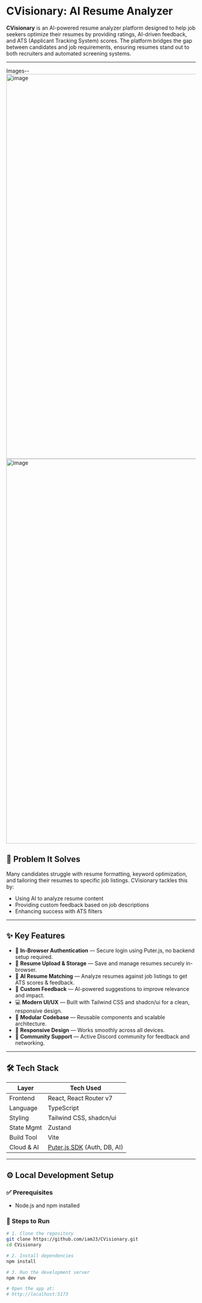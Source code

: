 # CVisionary: AI Resume Analyzer

**CVisionary** is an AI-powered resume analyzer platform designed to help job seekers optimize their resumes by providing ratings, AI-driven feedback, and ATS (Applicant Tracking System) scores. The platform bridges the gap between candidates and job requirements, ensuring resumes stand out to both recruiters and automated screening systems.

---
Images--
<img width="1920" height="1020" alt="image" src="https://github.com/user-attachments/assets/26d826a9-60d2-4285-97da-d4b5614817ca" />
<img width="1920" height="1020" alt="image" src="https://github.com/user-attachments/assets/98324f64-2039-4028-9bf9-a75a04350e60" />




## 🚨 Problem It Solves

Many candidates struggle with resume formatting, keyword optimization, and tailoring their resumes to specific job listings. CVisionary tackles this by:

- Using AI to analyze resume content
- Providing custom feedback based on job descriptions
- Enhancing success with ATS filters

---

## ✨ Key Features

- 🔐 **In-Browser Authentication** — Secure login using Puter.js, no backend setup required.
- 📄 **Resume Upload & Storage** — Save and manage resumes securely in-browser.
- 🤖 **AI Resume Matching** — Analyze resumes against job listings to get ATS scores & feedback.
- 🧠 **Custom Feedback** — AI-powered suggestions to improve relevance and impact.
- 💻 **Modern UI/UX** — Built with Tailwind CSS and shadcn/ui for a clean, responsive design.
- 🧩 **Modular Codebase** — Reusable components and scalable architecture.
- 📱 **Responsive Design** — Works smoothly across all devices.
- 💬 **Community Support** — Active Discord community for feedback and networking.

---

## 🛠️ Tech Stack

| Layer         | Tech Used                                          |
|---------------|----------------------------------------------------|
| Frontend      | React, React Router v7                             |
| Language      | TypeScript                                         |
| Styling       | Tailwind CSS, shadcn/ui                            |
| State Mgmt    | Zustand                                            |
| Build Tool    | Vite                                               |
| Cloud & AI    | [Puter.js SDK](https://puter.com) (Auth, DB, AI)  |


---

## ⚙️ Local Development Setup

### ✅ Prerequisites

- Node.js and npm installed

### 🚀 Steps to Run

```bash
# 1. Clone the repository
git clone https://github.com/iamJ3/CVisionary.git
cd CVisionary

# 2. Install dependencies
npm install

# 3. Run the development server
npm run dev

# Open the app at:
# http://localhost:5173
